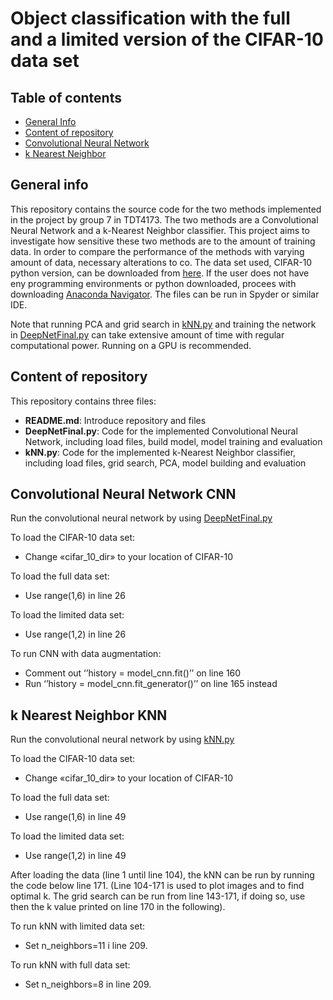 # Object classification with the full and a limited version of the CIFAR-10 data set

## Table of contents
* [General Info](#general-info)
* [Content of repository](#content-of-repository)
* [Convolutional Neural Network](#convolutional-neural-network-CNN)
* [k Nearest Neighbor](#k-nearest-Neighbor-KNN)

## General info
This repository contains the source code for the two methods implemented in the project by group 7 in TDT4173. The two methods are a Convolutional Neural Network and a k-Nearest Neighbor classifier. This project aims to investigate how sensitive these two methods are to the amount of training data. In order to compare the performance of the methods with varying amount of data, necessary alterations to co. The data set used, CIFAR-10 python version, can be downloaded from [here](https://www.cs.toronto.edu/~kriz/cifar.html). If the user does not have eny programming environments or python downloaded, procees with downloading [Anaconda Navigator](https://docs.anaconda.com/anaconda/navigator/). The files can be run in Spyder or similar IDE.

Note that running PCA and grid search in [kNN.py](/kNN.py) and training the network in [DeepNetFinal.py](/DeepNetFinal.py) can take extensive amount of time with regular computational power. Running on a GPU is recommended.

## Content of repository
This repository contains three files:
- **README.md**: Introduce repository and files
- **DeepNetFinal.py**: Code for the implemented Convolutional Neural Network, including load files, build model, model training and evaluation
- **kNN.py**: Code for the implemented k-Nearest Neighbor classifier, including load files, grid search, PCA, model building and evaluation


## Convolutional Neural Network CNN
Run the convolutional neural network by using [DeepNetFinal.py](/DeepNetFinal.py)

To load the CIFAR-10 data set:
- Change «cifar_10_dir» to your location of CIFAR-10

To load the full data set:
- Use range(1,6) in line 26

To load the limited data set:
- Use range(1,2) in line 26

To run CNN with data augmentation:
- Comment out ‘’history = model_cnn.fit()’’ on line 160
- Run ‘’history = model_cnn.fit_generator()’’ on line 165 instead

## k Nearest Neighbor KNN
Run the convolutional neural network by using [kNN.py](/kNN.py)

To load the CIFAR-10 data set:
- Change «cifar_10_dir» to your location of CIFAR-10

To load the full data set:
- Use range(1,6) in line 49

To load the limited data set:
- Use range(1,2) in line 49

After loading the data (line 1 until line 104), the kNN can be run by running the code below line 171. (Line 104-171 is used to plot images and to find optimal k. The grid search can be run from line 143-171, if doing so, use then the k value printed on line 170 in the following). 

To run kNN with limited data set: 
-	Set n_neighbors=11 i line 209. 

To run kNN with full data set: 
-	Set n_neighbors=8 in line 209.
